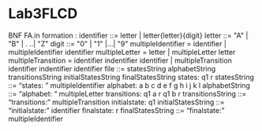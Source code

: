# Lab3FLCD
BNF FA.in formation :
identifier ::= letter | letter{letter}{digit}
letter ::= "A" | "B" | . ..| "Z"
digit ::= "0" | "1" |...| "9"
multipleIdentifier = identifier | multipleIdentifier identifier
multipleLetter = letter | multipleLetter letter
multipleTransition = identifier indentifier identifier | multipleTransition
identifier indentifier identifier
file ::= statesString alphabetString transitionsString initialStatesString
finalStatesString
states: q1 r
statesString ::= “states: ” multipleIdentifier
alphabet: a b c d e f g h i j k l
alphabetString ::= “alphabet: “ multipleLetter
transitions:
q1 a r
q1 b r
transitionsString ::= “transitions:” multipleTransition
initialstate: q1
initialStatesString ::= “initialstate:” identifier
finalstate: r
finalStatesString ::= “finalstate:” multipleIdentifier
